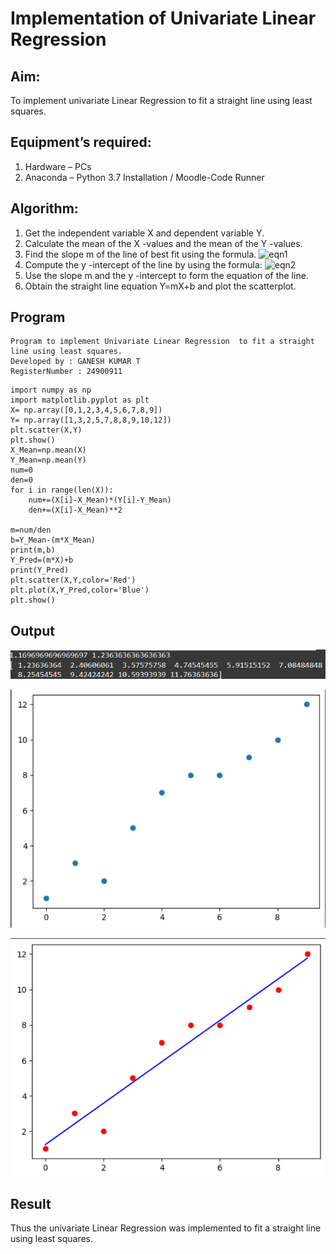 # Implementation of Univariate Linear Regression
## Aim:
To implement univariate Linear Regression to fit a straight line using least squares.
## Equipment’s required:
1.	Hardware – PCs
2.	Anaconda – Python 3.7 Installation / Moodle-Code Runner
## Algorithm:
1.	Get the independent variable X and dependent variable Y.
2.	Calculate the mean of the X -values and the mean of the Y -values.
3.	Find the slope m of the line of best fit using the formula.
 ![eqn1](./eq1.jpg)
4.	Compute the y -intercept of the line by using the formula:
![eqn2](./eq2.jpg)  
5.	Use the slope m and the y -intercept to form the equation of the line.
6.	Obtain the straight line equation Y=mX+b and plot the scatterplot.
## Program
```
Program to implement Univariate Linear Regression  to fit a straight line using least squares.
Developed by : GANESH KUMAR T
RegisterNumber : 24900911

```

```
import numpy as np
import matplotlib.pyplot as plt
X= np.array([0,1,2,3,4,5,6,7,8,9])
Y= np.array([1,3,2,5,7,8,8,9,10,12])
plt.scatter(X,Y)
plt.show()
X_Mean=np.mean(X)
Y_Mean=np.mean(Y)
num=0
den=0
for i in range(len(X)):
    num+=(X[i]-X_Mean)*(Y[i]-Y_Mean)
    den+=(X[i]-X_Mean)**2

m=num/den
b=Y_Mean-(m*X_Mean)
print(m,b)
Y_Pred=(m*X)+b
print(Y_Pred)
plt.scatter(X,Y,color='Red')
plt.plot(X,Y_Pred,color='Blue')
plt.show()
```
## Output
![alt text](<Screenshot 2024-12-08 125739.png>)

![alt text](<Screenshot 2024-12-08 125722.png>)

![alt text](<Screenshot 2024-12-08 125803.png>)

## Result
Thus the univariate Linear Regression was implemented to fit a straight line using least squares.
